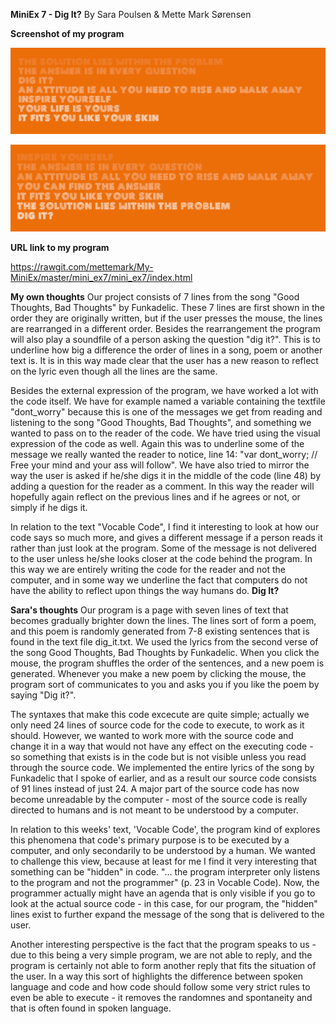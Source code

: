 **MiniEx 7 - Dig It?** By Sara Poulsen & Mette Mark Sørensen


**Screenshot of my program**

![ScreenShot](https://github.com/mettemark/My-MiniEx/blob/master/mini_ex7/29250782_10212055453004525_1480665115_o.png)



![ScreenShot](https://github.com/mettemark/My-MiniEx/blob/master/mini_ex7/29243134_10212055453284532_1929338908_o.png)



**URL link to my program**

https://rawgit.com/mettemark/My-MiniEx/master/mini_ex7/mini_ex7/index.html


**My own thoughts**
Our project consists of 7 lines from the song "Good Thoughts, Bad Thoughts" by Funkadelic. These 7 lines are first shown in the order they are originally written, but if the user presses the mouse, the lines are rearranged in a different order. Besides the rearrangement the program will also play a soundfile of a person asking the question "dig it?". This is to underline how big a difference the order of lines in a song, poem or another text is. It is in this way made clear that the user has a new reason to reflect on the lyric even though all the lines are the same. 

Besides the external expression of the program, we have worked a lot with the code itself. We have for example named a variable containing the textfile "dont_worry" because this is one of the messages we get from reading and listening to the song "Good Thoughts, Bad Thoughts", and something we wanted to pass on to the reader of the code. 
We have tried using the visual expression of the code as well. Again this was to underline some of the message we really wanted the reader to notice, line 14: "var dont_worry; // Free your mind and your ass will follow".
We have also tried to mirror the way the user is asked if he/she digs it in the middle of the code (line 48) by adding a question for the reader as a comment. In this way the reader will hopefully again reflect on the previous lines and if he agrees or not, or simply if he digs it. 

In relation to the text "Vocable Code", I find it interesting to look at how our code says so much more, and gives a different message if a person reads it rather than just look at the program. Some of the message is not delivered to the user unless he/she looks closer at the code behind the program. In this way we are entirely writing the code for the reader and not the computer, and in some way we underline the fact that computers do not have the ability to reflect upon things the way humans do. **Dig It?**


**Sara's thoughts**
Our program is a page with seven lines of text that becomes gradually brighter down the lines. The lines sort of form a poem, and this poem is randomly generated from 7-8 existing sentences that is found in the text file dig_it.txt. We used the lyrics from the second verse of the song Good Thoughts, Bad Thoughts by Funkadelic. When you click the mouse, the program shuffles the order of the sentences, and a new poem is generated. Whenever you make a new poem by clicking the mouse, the program sort of communicates to you and asks you if you like the poem by saying "Dig it?".

The syntaxes that make this code excecute are quite simple; actually we only need 24 lines of source code for the code to execute, to work as it should. However, we wanted to work more with the source code and change it in a way that would not have any effect on the executing code - so something that exists is in the code but is not visible unless you read through the source code. We implemented the entire lyrics of the song by Funkadelic that I spoke of earlier, and as a result our source code consists of 91 lines instead of just 24. A major part of the source code has now become unreadable by the computer - most of the source code is really directed to humans and is not meant to be understood by a computer.

In relation to this weeks' text, 'Vocable Code', the program kind of explores this phenomena that code's primary purpose is to be executed by a computer, and only secondarily to be understood by a human. We wanted to challenge this view, because at least for me I find it very interesting that something can be "hidden" in code. "... the program interpreter only listens to the program and not the programmer" (p. 23 in Vocable Code). Now, the programmer actually might have an agenda that is only visible if you go to look at the actual source code - in this case, for our program, the "hidden" lines exist to further expand the message of the song that is delivered to the user.

Another interesting perspective is the fact that the program speaks to us - due to this being a very simple program, we are not able to reply, and the program is certainly not able to form another reply that fits the situation of the user. In a way this sort of highlights the difference between spoken language and code and how code should follow some very strict rules to even be able to execute - it removes the randomnes and spontaneity and that is often found in spoken language.

